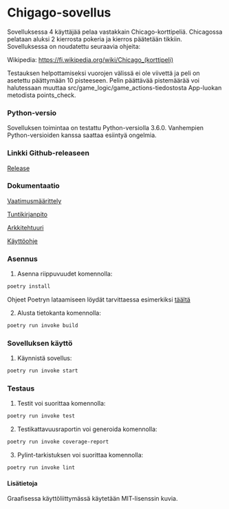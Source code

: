<h1> Chigago-sovellus </h1>

Sovelluksessa 4 käyttäjää pelaa vastakkain Chicago-korttipeliä. Chicagossa pelataan aluksi 2 kierrosta pokeria ja kierros päätetään tikkiin. Sovelluksessa on noudatettu seuraavia ohjeita:

Wikipedia: https://fi.wikipedia.org/wiki/Chicago_(korttipeli)

Testauksen helpottamiseksi vuorojen välissä ei ole viivettä ja peli on asetettu päättymään 10 pisteeseen. Pelin päättävää pistemäärää voi halutessaan muuttaa src/game_logic/game_actions-tiedostosta App-luokan metodista points_check.
<h3> Python-versio </h3>
Sovelluksen toimintaa on testattu Python-versiolla 3.6.0. Vanhempien Python-versioiden kanssa saattaa esiintyä ongelmia. 

<h3> Linkki Github-releaseen </h3>

[Release](https://github.com/jeesp/ot-harjoitustyo/releases/tag/viikko6)

<h3> Dokumentaatio </h3>

[Vaatimusmäärittely](https://github.com/jeesp/ot-harjoitustyo/blob/main/dokumentaatio/vaatimusmaarittely.md)

[Tuntikirjanpito](https://github.com/jeesp/ot-harjoitustyo/blob/main/dokumentaatio/tuntikirjanpito.md)

[Arkkitehtuuri](https://github.com/jeesp/ot-harjoitustyo/blob/main/dokumentaatio/arkkitehtuuri.md)

[Käyttöohje](https://github.com/jeesp/ot-harjoitustyo/blob/main/dokumentaatio/kayttoohje.md)

<h3> Asennus </h3>

1. Asenna riippuvuudet komennolla:

```bash
poetry install
```

Ohjeet Poetryn lataamiseen löydät tarvittaessa esimerkiksi [täältä](https://ohjelmistotekniikka-hy.github.io/python/poetry)

2. Alusta tietokanta komennolla:

```bash
poetry run invoke build
```

<h3> Sovelluksen käyttö </h3>

1. Käynnistä sovellus:

```bash
poetry run invoke start
```

<h3> Testaus </h3>

1. Testit voi suorittaa komennolla:

```bash
poetry run invoke test
```

2. Testikattavuusraportin voi generoida komennolla:

```bash
poetry run invoke coverage-report
```

3. Pylint-tarkistuksen voi suorittaa komennolla:

```bash
poetry run invoke lint
```

<h4> Lisätietoja </h4>

Graafisessa käyttöliittymässä käytetään MIT-lisenssin kuvia.



